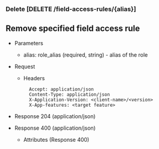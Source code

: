 ### Delete [DELETE /field-access-rules/{alias}]

## **Remove specified field access rule**

+ Parameters
    + alias: role_alias (required, string) - alias of the role


+ Request
    + Headers

            Accept: application/json
            Content-Type: application/json
            X-Application-Version: <client-name>/<version>
            X-App-features: <target feature>
          
+ Response 204 (application/json)
    
+ Response 400 (application/json)
              
    + Attributes (Response 400)

<!-- include(../error_responses.md) -->
